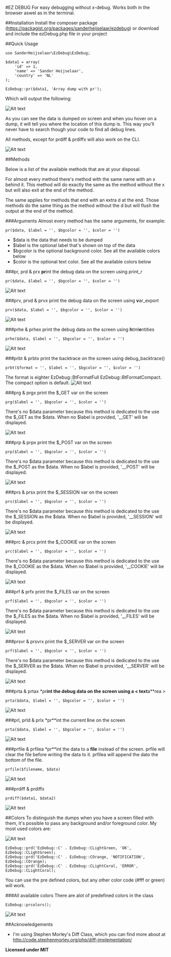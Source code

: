 #EZ DEBUG
For easy debugging without x-debug. Works both in the browser aswel as in the terminal. 

##Installation
Install the composer package (https://packagist.org/packages/sanderheijselaar/ezdebug)
or download and include the ezDebug.php file in your project

##Quick Usage

	use SanderHeijselaar\EzDebug\EzDebug;
		
	$data1 = array(
	    'id' => 1,
	    'name' => 'Sander Heijselaar',
	    'country' => 'NL'
	);

	EzDebug::pr($data1, 'Array dump with pr');

Which will output the following:

![Alt text](http://www.ezdebug.dev/raw/img/first-example.png?raw=true "First example")

As you can see the data is dumped on screen and when you hover on a dump, it will tell you where the location of this dump is. This way you'll never have to search though your code to find all debug lines. 

All methods, except for prdiff & prdiffx will also work on the CLI. 

![Alt text](http://www.ezdebug.dev/raw/img/first-cli-example.png?raw=true "First example")


##Methods

Below is a list of the available methods that are at your disposal. 

For almost every method there's method with the same name with an x behind it. This method will do exactly the same as the method without the x but will also exit at the end of the method.     

The same applies for methods that end with an extra d at the end. Those methods do the same thing as the method without the d but will flush the output at the end of the method.

###Arguments
Almost every method has the same arguments, for example:

	pr($data, $label = '', $bgcolor = '', $color = '')

- $data is the data that needs to be dumped
- $label is the optional label that's shown on top of the data
- $bgcolor is the optional background color. See all the available colors below
- $color is the optional text color. See all the available colors below

###pr, prd & prx
**pr**int the debug data on the screen using print_r

	pr($data, $label = '', $bgcolor = '', $color = '')
![Alt text](http://www.ezdebug.dev/raw/img/pr-example.png?raw=true "pr, prd & prx example") 

###prv, prvd & prvx
print the debug data on the screen using **v**ar_export

	prv($data, $label = '', $bgcolor = '', $color = '')
![Alt text](http://www.ezdebug.dev/raw/img/prv-example.png?raw=true "prv, prvd & prvx example") 

###prhe & prhex
print the debug data on the screen using **h**tml**e**ntities

	prhe($data, $label = '', $bgcolor = '', $color = '')
![Alt text](http://www.ezdebug.dev/raw/img/prhe-example.png?raw=true "prhe & prhex example") 

###prbt & prbtx
print the backtrace on the screen using debug_backtrace()

	prbt($format = '', $label = '', $bgcolor = '', $color = '')

The format is eighter EzDebug::BtFormatFull EzDebug::BtFormatCompact. The compact option is default. 
![Alt text](http://www.ezdebug.dev/raw/img/prbt-example.png?raw=true "prbt & prbtx example") 

###prg & prgx
print the $_GET var on the screen

	prg($label = '', $bgcolor = '', $color = '')

There's no $data parameter because this method is dedicated to the use the $_GET as the $data. When no $label is provided, '__GET' will be displayed.

![Alt text](http://www.ezdebug.dev/raw/img/prg-example.png?raw=true "prg & prgx example")
 
###prp & prpx
print the $_POST var on the screen

	prp($label = '', $bgcolor = '', $color = '')

There's no $data parameter because this method is dedicated to the use the $_POST as the $data. When no $label is provided, '__POST' will be displayed.
 
![Alt text](http://www.ezdebug.dev/raw/img/prp-example.png?raw=true "prp & prpx example")
 
###prs & prsx
print the $_SESSION var on the screen

	prs($label = '', $bgcolor = '', $color = '')

There's no $data parameter because this method is dedicated to the use the $_SESSION as the $data. When no $label is provided, '__SESSION' will be displayed.
 
![Alt text](http://www.ezdebug.dev/raw/img/prs-example.png?raw=true "prs & prsx example")
 
###prc & prcx
print the $_COOKIE var on the screen

	prc($label = '', $bgcolor = '', $color = '')

There's no $data parameter because this method is dedicated to the use the $_COOKIE as the $data. When no $label is provided, '__COOKIE' will be displayed.
 
![Alt text](http://www.ezdebug.dev/raw/img/prc-example.png?raw=true "prc & prcx example")
 
###prf & prfx
print the $_FILES var on the screen

	prf($label = '', $bgcolor = '', $color = '')

There's no $data parameter because this method is dedicated to the use the $_FILES as the $data. When no $label is provided, '__FILES' will be displayed.
 
![Alt text](http://www.ezdebug.dev/raw/img/prf-example.png?raw=true "prf & prfx example")
 
###prsvr & prsvrx
print the $_SERVER var on the screen

	prf($label = '', $bgcolor = '', $color = '')

There's no $data parameter because this method is dedicated to the use the $_SERVER as the $data. When no $label is provided, '__SERVER' will be displayed.
 
![Alt text](http://www.ezdebug.dev/raw/img/prsvr-example.png?raw=true "prsvr & prsvrx example")
 
###prta & prtax
*pr**int the debug data on the screen using a < **t**ext**a**rea >

	prta($data, $label = '', $bgcolor = '', $color = '')
![Alt text](http://www.ezdebug.dev/raw/img/prta-example.png?raw=true "prta & prtax example") 

###prl, prld & prlx
*pr**int the current **l**ine on the screen

	prta($data, $label = '', $bgcolor = '', $color = '')
![Alt text](http://www.ezdebug.dev/raw/img/prl-example.png?raw=true "prl, prld & prlx example") 

###prfile & prfilea
*pr**int the data to a **file** instead of the screen. prfile will clear the file before writing the data to it. prfilea will append the dato the bottom of the file.

	prfile($filename, $data)
![Alt text](http://www.ezdebug.dev/raw/img/prfile-example.png?raw=true "prl, prld & prlx example") 

###prdiff & prdiffx

	prdiff($data1, $data2)
![Alt text](http://www.ezdebug.dev/raw/img/prdiff-example.png?raw=true "prl, prld & prlx example") 

##Colors
To distinguish the dumps when you have a screen filled with them, it's possible to pass any background and/or foreground color. My most used colors are:

![Alt text](http://www.ezdebug.dev/raw/img/selectedColors.png?raw=true "All colors")

	EzDebug::prd('EzDebug::C' . EzDebug::CLightGreen, 'OK', EzDebug::CLightGreen);
	EzDebug::prd('EzDebug::C' . EzDebug::COrange, 'NOTIFICATION', EzDebug::COrange);
	EzDebug::prd('EzDebug::C' . EzDebug::CLightCoral, 'ERROR', EzDebug::CLightCoral);

You can use the pre defined colors, but any other color code (#fff or green) will work. 


###All available colors
	There are alot of predefined colors in the class

	EzDebug::prcolors();    
![Alt text](http://www.ezdebug.dev/raw/img/allColors.png?raw=true "All colors")



##Acknowledgements

* I'm using Stephen Morley's Diff Class, which you can find more about at http://code.stephenmorley.org/php/diff-implementation/

**Licensed under MIT**
